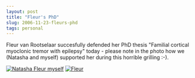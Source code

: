 ```yaml
---
layout: post
title: "Fleur's PhD"
slug: 2006-11-23-fleurs-phd
tags: personal
---
```


Fleur van Rootselaar succesfully defended her PhD thesis "Familial cortical myoclonic tremor with epilepsy" today - please note in the photo how we (Natasha and myself) supported her during this horrible grilling :-).



[![Natasha Fleur myself](https://dl.dropbox.com/u/3579694/marionsmits.net/2006/12/promotie-fleur-17.thumbnail.jpg)](https://dl.dropbox.com/u/3579694/marionsmits.net/2006/12/promotie-fleur-17.jpg)  [![Fleur](https://dl.dropbox.com/u/3579694/marionsmits.net/2006/12/promotie-fleur-6.thumbnail.jpg)](https://dl.dropbox.com/u/3579694/marionsmits.net/2006/12/promotie-fleur-6.jpg)

